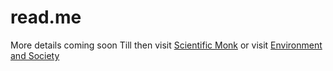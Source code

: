 # read.me
More details coming soon 
Till then visit
<a href="https://scimonk.com/">Scientific Monk</a> or visit
<a href="envs.scimonk.com">Environment and Society</a>
